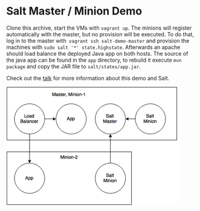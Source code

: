 # Salt Master / Minion Demo

Clone this archive, start the VMs with `vagrant up`. The minions will register automatically with the master, but no provision will be executed. To do that, log in to the master with` vagrant ssh salt-demo-master` and provision the machines with `sudo salt '*' state.highstate`. Afterwards an apache should load balance the deployed Java app on both hosts. The source of the java app can be found in the `app` directory, to rebuild it execute `mvn package` and copy the JAR file to `salt/states/app.jar`.

Check out the [talk](https://der-tale.github.io/salt-introduction-talk) for more information about this demo and Salt.

![](salt-demo.png)
